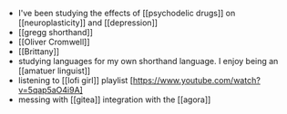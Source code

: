 - I've been studying the effects of [[psychodelic drugs]] on [[neuroplasticity]] and [[depression]]
- [[gregg shorthand]]
- [[Oliver Cromwell]]
- [[Brittany]]
-	studying languages for my own shorthand language. I enjoy being an [[amatuer linguist]]
- listening to [[lofi girl]] playlist [https://www.youtube.com/watch?v=5qap5aO4i9A]
- messing with [[gitea]] integration with the [[agora]]